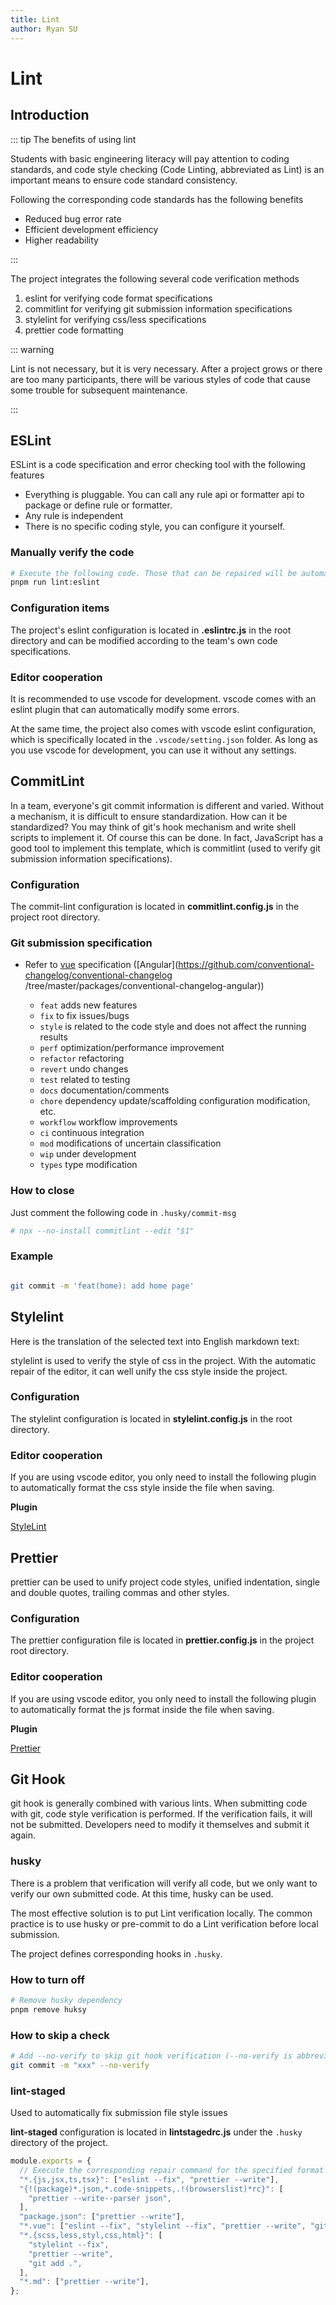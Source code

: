 ```yaml
---
title: Lint
author: Ryan SU
---
```


# Lint

## Introduction

::: tip The benefits of using lint

Students with basic engineering literacy will pay attention to coding standards, and code style checking (Code Linting, abbreviated as Lint) is an important means to ensure code standard consistency.

Following the corresponding code standards has the following benefits

- Reduced bug error rate
- Efficient development efficiency
- Higher readability

:::

The project integrates the following several code verification methods

1. eslint for verifying code format specifications
2. commitlint for verifying git submission information specifications
3. stylelint for verifying css/less specifications
4. prettier code formatting

::: warning

Lint is not necessary, but it is very necessary. After a project grows or there are too many participants, there will be various styles of code that cause some trouble for subsequent maintenance.

:::

## ESLint

ESLint is a code specification and error checking tool with the following features

- Everything is pluggable. You can call any rule api or formatter api to package or define rule or formatter.
- Any rule is independent
- There is no specific coding style, you can configure it yourself.

### Manually verify the code

```bash
# Execute the following code. Those that can be repaired will be automatically repaired, and those that cannot be repaired need to be manually modified.
pnpm run lint:eslint
```

### Configuration items

The project's eslint configuration is located in **.eslintrc.js** in the root directory and can be modified according to the team's own code specifications.

### Editor cooperation

It is recommended to use vscode for development. vscode comes with an eslint plugin that can automatically modify some errors.

At the same time, the project also comes with vscode eslint configuration, which is specifically located in the `.vscode/setting.json` folder. As long as you use vscode for development, you can use it without any settings.

## CommitLint

In a team, everyone's git commit information is different and varied. Without a mechanism, it is difficult to ensure standardization. How can it be standardized? You may think of git's hook mechanism and write shell scripts to implement it. Of course this can be done. In fact, JavaScript has a good tool to implement this template, which is commitlint (used to verify git submission information specifications).

### Configuration

The commit-lint configuration is located in **commitlint.config.js** in the project root directory.

### Git submission specification

- Refer to [vue](https://github.com/vuejs/vue/blob/dev/.github/COMMIT_CONVENTION.md) specification ([Angular](https://github.com/conventional-changelog/conventional-changelog /tree/master/packages/conventional-changelog-angular))

  - `feat` adds new features
  - `fix` to fix issues/bugs
  - `style` is related to the code style and does not affect the running results
  - `perf` optimization/performance improvement
  - `refactor` refactoring
  - `revert` undo changes
  - `test` related to testing
  - `docs` documentation/comments
  - `chore` dependency update/scaffolding configuration modification, etc.
  - `workflow` workflow improvements
  - `ci` continuous integration
  - `mod` modifications of uncertain classification
  - `wip` under development
  - `types` type modification

### How to close

Just comment the following code in `.husky/commit-msg`

```bash
# npx --no-install commitlint --edit "$1"
```

### Example

```bash

git commit -m 'feat(home): add home page'

```

## Stylelint

Here is the translation of the selected text into English markdown text:

stylelint is used to verify the style of css in the project. With the automatic repair of the editor, it can well unify the css style inside the project.

### Configuration

The stylelint configuration is located in **stylelint.config.js** in the root directory.

### Editor cooperation

If you are using vscode editor, you only need to install the following plugin to automatically format the css style inside the file when saving.

**Plugin**

[StyleLint](https://marketplace.visualstudio.com/items?itemName=stylelint.vscode-stylelint)

## Prettier

prettier can be used to unify project code styles, unified indentation, single and double quotes, trailing commas and other styles.

### Configuration

The prettier configuration file is located in **prettier.config.js** in the project root directory.

### Editor cooperation

If you are using vscode editor, you only need to install the following plugin to automatically format the js format inside the file when saving.

**Plugin**

[Prettier](https://marketplace.visualstudio.com/items?itemName=esbenp.prettier-vscode)

## Git Hook

git hook is generally combined with various lints. When submitting code with git, code style verification is performed. If the verification fails, it will not be submitted. Developers need to modify it themselves and submit it again.

### husky

There is a problem that verification will verify all code, but we only want to verify our own submitted code. At this time, husky can be used.

The most effective solution is to put Lint verification locally. The common practice is to use husky or pre-commit to do a Lint verification before local submission.

The project defines corresponding hooks in `.husky`.

### How to turn off

```bash
# Remove husky dependency
pnpm remove huksy

```

### How to skip a check

```bash
# Add --no-verify to skip git hook verification (--no-verify is abbreviated as -n)
git commit -m "xxx" --no-verify
```

### lint-staged

Used to automatically fix submission file style issues

**lint-staged** configuration is located in **lintstagedrc.js** under the `.husky` directory of the project.

```js
module.exports = {
  // Execute the corresponding repair command for the specified format file when submitting
  "*.{js,jsx,ts,tsx}": ["eslint --fix", "prettier --write"],
  "{!(package)*.json,*.code-snippets,.!(browserslist)*rc}": [
    "prettier --write--parser json",
  ],
  "package.json": ["prettier --write"],
  "*.vue": ["eslint --fix", "stylelint --fix", "prettier --write", "git add ."],
  "*.{scss,less,styl,css,html}": [
    "stylelint --fix",
    "prettier --write",
    "git add .",
  ],
  "*.md": ["prettier --write"],
};
```
